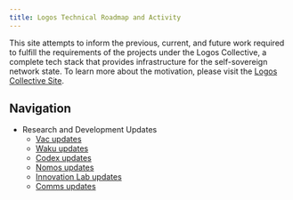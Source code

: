 ```yaml
---
title: Logos Technical Roadmap and Activity
---
```

This site attempts to inform the previous, current, and future work required to fulfill the requirements of the projects under the Logos Collective, a complete tech stack that provides infrastructure for the self-sovereign network state. To learn more about the motivation, please visit the [Logos Collective Site](https://logos.co).

## Navigation
- Research and Development Updates
	- [Vac updates](tags/vac-updates)
	- [Waku updates](tags/waku-updates)
	- [Codex updates](tags/codex-updates)
	- [Nomos updates](tags/nomos-updates)
	- [Innovation Lab updates](tags/ilab-updates)
	- [Comms updates](tags/acid-updates)